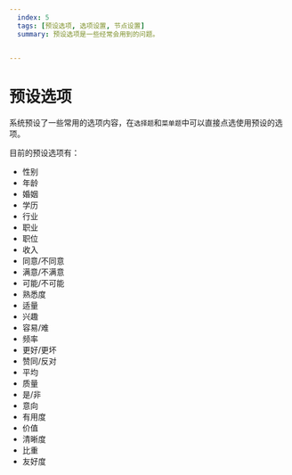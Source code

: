 ```yaml
---
  index: 5
  tags: [预设选项, 选项设置, 节点设置]
  summary: 预设选项是一些经常会用到的问题。


---
```







# 预设选项

系统预设了一些常用的选项内容，在`选择题`和`菜单题`中可以直接点选使用预设的选项。

目前的预设选项有：
+ 性别
+ 年龄
+ 婚姻
+ 学历
+ 行业
+ 职业
+ 职位
+ 收入
+ 同意/不同意
+ 满意/不满意
+ 可能/不可能
+ 熟悉度
+ 适量
+ 兴趣
+ 容易/难
+ 频率
+ 更好/更坏
+ 赞同/反对
+ 平均
+ 质量
+ 是/非
+ 意向
+ 有用度
+ 价值
+ 清晰度
+ 比重
+ 友好度